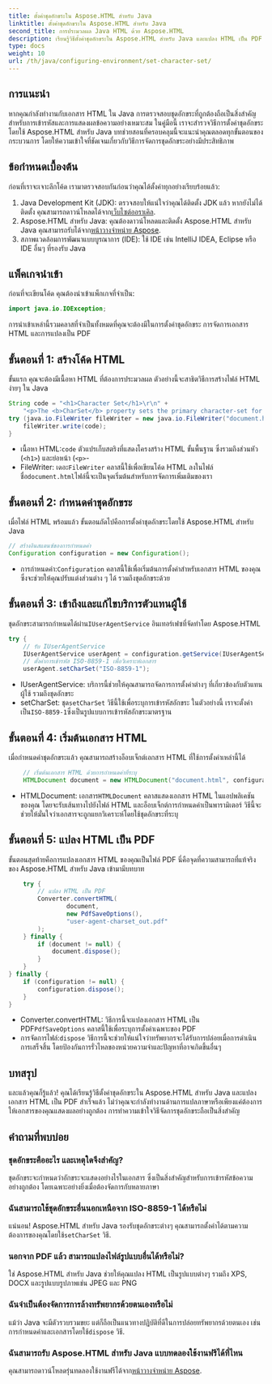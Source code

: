 ```yaml
---
title: ตั้งค่าชุดอักขระใน Aspose.HTML สำหรับ Java
linktitle: ตั้งค่าชุดอักขระใน Aspose.HTML สำหรับ Java
second_title: การประมวลผล Java HTML ด้วย Aspose.HTML
description: เรียนรู้วิธีตั้งค่าชุดอักขระใน Aspose.HTML สำหรับ Java และแปลง HTML เป็น PDF ในคู่มือทีละขั้นตอนนี้ ตรวจสอบให้แน่ใจว่าเข้ารหัสและแสดงผลข้อความอย่างถูกต้อง
type: docs
weight: 10
url: /th/java/configuring-environment/set-character-set/
---
```

## การแนะนำ
หากคุณกำลังทำงานกับเอกสาร HTML ใน Java การตรวจสอบชุดอักขระที่ถูกต้องถือเป็นสิ่งสำคัญสำหรับการเข้ารหัสและการแสดงผลข้อความอย่างเหมาะสม ในคู่มือนี้ เราจะสำรวจวิธีการตั้งค่าชุดอักขระโดยใช้ Aspose.HTML สำหรับ Java บทช่วยสอนที่ครอบคลุมนี้จะแนะนำคุณตลอดทุกขั้นตอนของกระบวนการ โดยให้ความเข้าใจที่ชัดเจนเกี่ยวกับวิธีการจัดการชุดอักขระอย่างมีประสิทธิภาพ
## ข้อกำหนดเบื้องต้น
ก่อนที่เราจะเจาะลึกโค้ด เรามาตรวจสอบกันก่อนว่าคุณได้ตั้งค่าทุกอย่างเรียบร้อยแล้ว:
1.  Java Development Kit (JDK): ตรวจสอบให้แน่ใจว่าคุณได้ติดตั้ง JDK แล้ว หากยังไม่ได้ติดตั้ง คุณสามารถดาวน์โหลดได้จาก[เว็บไซต์ออราเคิล](https://www.oracle.com/java/technologies/javase-downloads.html).
2.  Aspose.HTML สำหรับ Java: คุณต้องดาวน์โหลดและติดตั้ง Aspose.HTML สำหรับ Java คุณสามารถรับได้จาก[หน้าวางจำหน่าย Aspose](https://releases.aspose.com/html/java/).
3. สภาพแวดล้อมการพัฒนาแบบบูรณาการ (IDE): ใช้ IDE เช่น IntelliJ IDEA, Eclipse หรือ IDE อื่นๆ ที่รองรับ Java

## แพ็คเกจนำเข้า
ก่อนที่จะเขียนโค้ด คุณต้องนำเข้าแพ็กเกจที่จำเป็น:
```java
import java.io.IOException;
```
การนำเข้าเหล่านี้รวมคลาสที่จำเป็นทั้งหมดที่คุณจะต้องมีในการตั้งค่าชุดอักขระ การจัดการเอกสาร HTML และการแปลงเป็น PDF

## ขั้นตอนที่ 1: สร้างโค้ด HTML
ขั้นแรก คุณจะต้องมีเนื้อหา HTML ที่ต้องการประมวลผล ตัวอย่างนี้จะสาธิตวิธีการสร้างไฟล์ HTML ง่ายๆ ใน Java
```java
String code = "<h1>Character Set</h1>\r\n" +
    "<p>The <b>CharSet</b> property sets the primary character-set for a document.</p>\r\n";
try (java.io.FileWriter fileWriter = new java.io.FileWriter("document.html")) {
    fileWriter.write(code);
}
```

-  เนื้อหา HTML:`code` ตัวแปรเก็บสตริงที่แสดงโครงสร้าง HTML ขั้นพื้นฐาน ซึ่งรวมถึงส่วนหัว (`<h1>`) และย่อหน้า (`<p>`-
-  FileWriter: เดอะ`FileWriter` คลาสนี้ใช้เพื่อเขียนโค้ด HTML ลงในไฟล์ชื่อ`document.html`ไฟล์นี้จะเป็นจุดเริ่มต้นสำหรับการจัดการเพิ่มเติมของเรา
## ขั้นตอนที่ 2: กำหนดค่าชุดอักขระ
เมื่อไฟล์ HTML พร้อมแล้ว ขั้นตอนถัดไปคือการตั้งค่าชุดอักขระโดยใช้ Aspose.HTML สำหรับ Java
```java
// สร้างอินสแตนซ์ของการกำหนดค่า
Configuration configuration = new Configuration();
```

-  การกำหนดค่า:`Configuration` คลาสนี้ใช้เพื่อเริ่มต้นการตั้งค่าสำหรับเอกสาร HTML ของคุณ ซึ่งจะช่วยให้คุณปรับแต่งส่วนต่าง ๆ ได้ รวมถึงชุดอักขระด้วย
## ขั้นตอนที่ 3: เข้าถึงและแก้ไขบริการตัวแทนผู้ใช้
 ชุดอักขระสามารถกำหนดได้ผ่าน`IUserAgentService` อินเทอร์เฟซที่จัดทำโดย Aspose.HTML

```java
try {
    // รับ IUserAgentService
    IUserAgentService userAgent = configuration.getService(IUserAgentService.class);
    // ตั้งค่าการเข้ารหัส ISO-8859-1 เพื่อวิเคราะห์เอกสาร
    userAgent.setCharSet("ISO-8859-1");
```

- IUserAgentService: บริการนี้ช่วยให้คุณสามารถจัดการการตั้งค่าต่างๆ ที่เกี่ยวข้องกับตัวแทนผู้ใช้ รวมถึงชุดอักขระ
-  setCharSet: ชุด`setCharSet` วิธีนี้ใช้เพื่อระบุการเข้ารหัสอักขระ ในตัวอย่างนี้ เราจะตั้งค่าเป็น`ISO-8859-1`ซึ่งเป็นรูปแบบการเข้ารหัสอักขระมาตรฐาน
## ขั้นตอนที่ 4: เริ่มต้นเอกสาร HTML
เมื่อกำหนดค่าชุดอักขระแล้ว คุณสามารถสร้างอ็อบเจ็กต์เอกสาร HTML ที่ใช้การตั้งค่าเหล่านี้ได้

```java
    // เริ่มต้นเอกสาร HTML ด้วยการกำหนดค่าที่ระบุ
    HTMLDocument document = new HTMLDocument("document.html", configuration);
```

-  HTMLDocument: เอกสาร`HTMLDocument` คลาสแสดงเอกสาร HTML ในแอปพลิเคชันของคุณ โดยจะรับเส้นทางไปยังไฟล์ HTML และอ็อบเจ็กต์การกำหนดค่าเป็นพารามิเตอร์ วิธีนี้จะช่วยให้มั่นใจว่าเอกสารจะถูกแยกวิเคราะห์โดยใช้ชุดอักขระที่ระบุ
## ขั้นตอนที่ 5: แปลง HTML เป็น PDF
ขั้นตอนสุดท้ายคือการแปลงเอกสาร HTML ของคุณเป็นไฟล์ PDF นี่คือจุดที่ความสามารถที่แท้จริงของ Aspose.HTML สำหรับ Java เข้ามามีบทบาท

```java
    try {
        // แปลง HTML เป็น PDF
        Converter.convertHTML(
                document,
                new PdfSaveOptions(),
                "user-agent-charset_out.pdf"
        );
    } finally {
        if (document != null) {
            document.dispose();
        }
    }
} finally {
    if (configuration != null) {
        configuration.dispose();
    }
}
```

-  Converter.convertHTML: วิธีการนี้จะแปลงเอกสาร HTML เป็น PDF`PdfSaveOptions` คลาสนี้ใช้เพื่อระบุการตั้งค่าเฉพาะของ PDF
-  การจัดการไฟล์:`dispose` วิธีการนี้จะช่วยให้แน่ใจว่าทรัพยากรจะได้รับการปล่อยเมื่อการดำเนินการเสร็จสิ้น โดยป้องกันการรั่วไหลของหน่วยความจำและปัญหาที่อาจเกิดขึ้นอื่นๆ

## บทสรุป
และแล้วคุณก็รู้แล้ว! คุณได้เรียนรู้วิธีตั้งค่าชุดอักขระใน Aspose.HTML สำหรับ Java และแปลงเอกสาร HTML เป็น PDF สำเร็จแล้ว ไม่ว่าคุณจะกำลังทำงานด้านการแปลภาษาหรือเพียงแค่ต้องการให้เอกสารของคุณแสดงผลอย่างถูกต้อง การทำความเข้าใจวิธีจัดการชุดอักขระถือเป็นสิ่งสำคัญ

## คำถามที่พบบ่อย
### ชุดอักขระคืออะไร และเหตุใดจึงสำคัญ?  
ชุดอักขระจะกำหนดว่าอักขระจะแสดงอย่างไรในเอกสาร ซึ่งเป็นสิ่งสำคัญสำหรับการเข้ารหัสข้อความอย่างถูกต้อง โดยเฉพาะอย่างยิ่งเมื่อต้องจัดการกับหลายภาษา
### ฉันสามารถใช้ชุดอักขระอื่นนอกเหนือจาก ISO-8859-1 ได้หรือไม่  
 แน่นอน! Aspose.HTML สำหรับ Java รองรับชุดอักขระต่างๆ คุณสามารถตั้งค่าได้ตามความต้องการของคุณโดยใช้`setCharSet` วิธี.
### นอกจาก PDF แล้ว สามารถแปลงไฟล์รูปแบบอื่นได้หรือไม่?  
ใช่ Aspose.HTML สำหรับ Java ช่วยให้คุณแปลง HTML เป็นรูปแบบต่างๆ รวมถึง XPS, DOCX และรูปแบบรูปภาพเช่น JPEG และ PNG
### ฉันจำเป็นต้องจัดการการล้างทรัพยากรด้วยตนเองหรือไม่  
 แม้ว่า Java จะมีตัวรวบรวมขยะ แต่ก็ถือเป็นแนวทางปฏิบัติที่ดีในการปล่อยทรัพยากรด้วยตนเอง เช่น การกำหนดค่าและเอกสารโดยใช้`dispose` วิธี.
### ฉันสามารถรับ Aspose.HTML สำหรับ Java แบบทดลองใช้งานฟรีได้ที่ไหน  
 คุณสามารถดาวน์โหลดรุ่นทดลองใช้งานฟรีได้จาก[หน้าวางจำหน่าย Aspose](https://releases.aspose.com/).